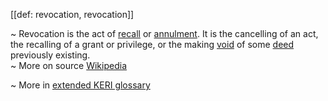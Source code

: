 [[def: revocation, revocation]]

~ Revocation is the act of [recall](https://en.wiktionary.org/wiki/recall) or [annulment](https://en.wikipedia.org/wiki/Annulment). It is the cancelling of an act, the recalling of a grant or privilege, or the making [void](https://en.wikipedia.org/wiki/Void_(law)) of some [deed](https://en.wikipedia.org/wiki/Deed) previously existing.  
~ More on source [Wikipedia](https://en.wikipedia.org/wiki/Revocation)

~ More in <a href="https://weboftrust.github.io/WOT-terms/docs/glossary/revocation">extended KERI glossary</a>
